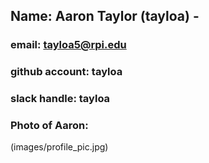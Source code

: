 ## Name: Aaron Taylor (tayloa) - 
### email: tayloa5@rpi.edu 
### github account: tayloa
### slack handle: tayloa
### Photo of Aaron:
(images/profile_pic.jpg)
